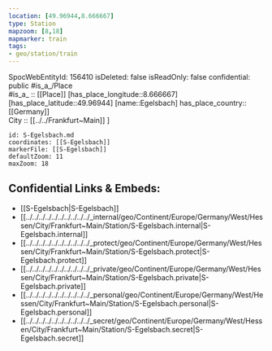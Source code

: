 ```yaml
---
location: [49.96944,8.666667] 
type: Station 
mapzoom: [8,18] 
mapmarker: train 
tags:
- geo/station/train
---
```

SpocWebEntityId: 156410
isDeleted: false
isReadOnly: false
confidential: public
#is_a_/Place  
#is_a_ :: [[Place]] 
[has_place_longitude::8.666667] 
[has_place_latitude::49.96944] 
[name::Egelsbach] 
has_place_country:: [[Germany]]  
City :: [[../../Frankfurt~Main]] ] 


```leaflet
id: S-Egelsbach.md
coordinates: [[S-Egelsbach]] 
markerFile: [[S-Egelsbach]] 
defaultZoom: 11 
maxZoom: 18
```


## Confidential Links & Embeds: 
- [[S-Egelsbach|S-Egelsbach]] 
- [[../../../../../../../../../../_internal/geo/Continent/Europe/Germany/West/Hessen/City/Frankfurt~Main/Station/S-Egelsbach.internal|S-Egelsbach.internal]] 
- [[../../../../../../../../../../_protect/geo/Continent/Europe/Germany/West/Hessen/City/Frankfurt~Main/Station/S-Egelsbach.protect|S-Egelsbach.protect]] 
- [[../../../../../../../../../../_private/geo/Continent/Europe/Germany/West/Hessen/City/Frankfurt~Main/Station/S-Egelsbach.private|S-Egelsbach.private]] 
- [[../../../../../../../../../../_personal/geo/Continent/Europe/Germany/West/Hessen/City/Frankfurt~Main/Station/S-Egelsbach.personal|S-Egelsbach.personal]] 
- [[../../../../../../../../../../_secret/geo/Continent/Europe/Germany/West/Hessen/City/Frankfurt~Main/Station/S-Egelsbach.secret|S-Egelsbach.secret]] 
